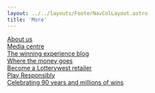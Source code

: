```yaml
---
layout: ../../layouts/FooterNavColLayout.astro
title: 'More'
---
```

[About us](https://www.lotterywest.wa.gov.au/lotterywest/about-us)\
[Media centre](https://www.lotterywest.wa.gov.au/lotterywest/media-centre)\
[The winning experience blog](https://www.lotterywest.wa.gov.au/lotterywest/the-winning-experience)\
[Where the money goes](https://www.lotterywest.wa.gov.au/lotterywest/where-the-money-goes)\
[Become a Lotterywest retailer](https://www.lotterywest.wa.gov.au/lotterywest/become-a-lotterywest-retailer)\
[Play Responsibly](https://www.lotterywest.wa.gov.au/lotterywest/play-responsibly-1)\
[Celebrating 90 years and millions of wins](https://www.lotterywest.wa.gov.au/lotterywest/celebrating-90-years-and-millions-of-wins)
                          